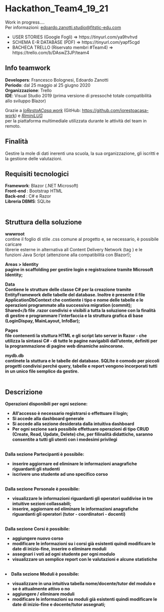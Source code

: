 # Hackathon_Team4_19_21
Work in progress....<br/>
Per informazioni: edoardo.zanotti.studio@fitstic-edu.com

<ul>
  <li>USER STORIES (Google Fogli) => https://tinyurl.com/ya9hvhvd</li>
  <li>SCHEMA E-R DATABASE (PDF)   => https://tinyurl.com/yapf5cgd</li>
  <li>BACHECA TRELLO (Riservato membri #Team4) => https://trello.com/b/DAswZ3JP/team4
</ul>


<h2><b>Info teamwork</b></h2>
<b>Developers</b>: Francesco Bolognesi, Edoardo Zanotti <br/>
<b>Periodo</b>: dal 25 maggio al 25 giugno 2020 <br/>
<b>Organizzazione</b>: Trello <br/>
<b>IDE</b>: Visual Studio 2019 (prima versione di pressoché totale compatibilità allo sviluppo Blazor)

Grazie a <i><a href="https://iorestoacasa.work/">IoRestoACasa.work</i></a> (GitHub: https://github.com/iorestoacasa-work) e <i><a href="https://www.riminilug.it/"> RiminiLUG</i></a><br/> per la piattaforma multimediale utilizzata durante le attività del team in remoto.
<br/>
<h2><b>Finalità</b></h2>
Gestire la mole di dati inerenti una scuola, la sua organizzazione, gli iscritti e la gestione delle valutazioni.
<br/>
<h2><b>Requisiti tecnologici</b></h2>
<b>Framework</b>: Blazor (.NET Microsoft) <br/>
<b>Front-end </b>: Bootstrap HTML <br/>
<b>Back-end </b>: C# e Razor <br/>
<b>Libreria DBMS</b>: SQLite <br/>
<br/>
<h2><b>Struttura della soluzione</b></h2>

<b>wwwroot</b><br/> 
contine il foglio di stile .css comune al progetto e, se necessario, è possibile caricare<br/> librerie esterne in alternativa all Content Delivery Network (tag <link> ) e le funzioni Java Script (attenzione alla compatibilità con Blazor!);
<br/>

  


<b>Areas > Identity<b><br/>
pagine in scaffolding per gestire login e
registrazione tramite Microsoft Identity; <br/>

<b>Data</b><br/>
Contiene le strutture delle classe C# per la creazione tramite EntityFramework delle tabelle del database. Inoltre è presente il file ApplicationDbContext che contiente i tipo e nome delle tabelle e le operazioni programmate alla successiva migration (commit);
  <br/>
<b>Shared</b
file .razor condivisi e visibili a tutta la soluzione con la finalità di gestire e programmare l’interfaccia e la struttura grafica di base (LoginDispay, MainLayout, InfoBar);	

<b>Pages</b><br/>
file contenenti la stuttura HTML e gli script lato server in Razor - che utilizza la sintassi C# - di tutte le pagine navigabili dall’utente, definiti per la programmazione di pagine web dinamiche  asincorone.
<br/>

<b>mydb.db</b><br/>
continete la stuttura e le tabelle del database.
SQLIte è comodo per piccoli progetti condivisi perché query, tabelle e report vengono incorporati tutti in un unico file semplice da gestire.
<br/>
<br/>


<h2><b>Descrizione </b></h2>
Operazioni disponibili per ogni sezione:
<br/>
<ul>
  <li>All’accesso è necessario registrarsi o effettuare il login; </li>
   <li> Si accede alla dashboard generale </li>
   <li>Si accede alla sezione desiderata dalla intuitiva dashboard </li>
   <li> Per ogni sezione sarà possibile effettuare operazioni di tipo CRUD (Create, Read, Update, Delete) che, per filinalità didattiche, saranno consentite a tutti gli utenti con i medesimi privilegi </li>
 </ul>
 <br/>
 <b>Dalla sezione Partecipanti è possibile:</b>
 <ul>
  <li> inserire  aggiornare ed eliminare le informazioni anagrafiche riguardanti gli studenti </li>
  <li> iscrivere uno studente ad uno specifico corso </li>
  </ul>
  <br/>
<b>Dalla sezione Personale è possibile:</b>
<ul>
  <li>visualizzare le informazioni riguardanti gli operatori suddivise in tre intuitive sezioni collassabili;</li>
  <li>inserire, aggiornare ed eliminare le informazioni anagrafiche riguardanti gli operatori (tutor - coordinatori - docenti) </li>
  </ul>
  <br/>
  <b>Dalla sezione Corsi è possibile:</b>
<ul>
  <li>aggiungere nuovo corso </li>
  <li>modificare le informazioni su i corsi già esistenti quindi modificare le date di inizio-fine, inserire o eliminare moduli</li>
  <li>assegnari i voti ad ogni studente per ogni modulo</li>
  <li>visualizzare un semplice report con le valutazioni e alcune statistiche</li>
</ul>
<br/>
<li><b>Dalla sezione Moduli è possibile:</b></li>
  <ul>
    <li>visualizzare in una intuitiva tabella nome/docente/tutor del modulo e se è attualmente attivo o no </li>
    <li>aggiungere / eliminare moduli </li>
    <li>modificare le informazioni su moduli già esistenti quindi modificare le date di inizio-fine e docente/tutor assegnati;</li>
  </ul>
 </ul>
 



